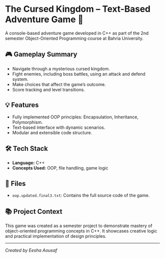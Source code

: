 # The Cursed Kingdom – Text-Based Adventure Game 👑

A console-based adventure game developed in C++ as part of the 2nd semester Object-Oriented Programming course at Bahria University.

## 🎮 Gameplay Summary
- Navigate through a mysterious cursed kingdom.
- Fight enemies, including boss battles, using an attack and defend system.
- Make choices that affect the game’s outcome.
- Score tracking and level transitions.

## 💡 Features
- Fully implemented OOP principles: Encapsulation, Inheritance, Polymorphism.
- Text-based interface with dynamic scenarios.
- Modular and extensible code structure.

## 🛠 Tech Stack
- **Language:** C++
- **Concepts Used:** OOP, file handling, game logic

## 📂 Files
- `oop.updated.final3.txt`: Contains the full source code of the game.

## 📚 Project Context
This game was created as a semester project to demonstrate mastery of object-oriented programming concepts in C++. It showcases creative logic and practical implementation of design principles.

---

*Created by Eesha Aousaf*
